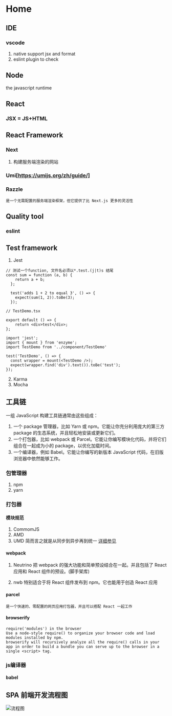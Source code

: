 # Home
## IDE
### vscode
1. native support jsx and format
2. eslint plugin to check 

## Node
the javascript runtime

## React
### JSX = JS+HTML


## React Framework

### Next 
   1. 构建服务端渲染的网站
### Umi[https://umijs.org/zh/guide/]

### Razzle
    是一个无需配置的服务端渲染框架，但它提供了比 Next.js 更多的灵活性

## Quality tool
### eslint

## Test framework
1. Jest
``` 
// 测试一个function, 文件名必须以*.test.(j|t)s 结尾
const sum = function (a, b) {
    return a + b;
  };
  
  test('adds 1 + 2 to equal 3', () => {
    expect(sum(1, 2)).toBe(3);
  });
```
```
// TestDemo.tsx

export default () => {
    return <div>test</div>;
};
```
```
import 'jest';
import { mount } from 'enzyme';
import TestDemo from '../component/TestDemo'

test('TestDemo', () => {
  const wrapper = mount(<TestDemo />);
  expect(wrapper.find('div').text()).toBe('test');
});

```
2. Karma
3. Mocha

## 工具链

一组 JavaScript 构建工具链通常由这些组成：
1. 一个 package 管理器，比如 Yarn 或 npm。它能让你充分利用庞大的第三方 package 的生态系统，并且轻松地安装或更新它们。
2. 一个打包器，比如 webpack 或 Parcel。它能让你编写模块化代码，并将它们组合在一起成为小的 package，以优化加载时间。
3. 一个编译器，例如 Babel。它能让你编写的新版本 JavaScript 代码，在旧版浏览器中依然能够工作。

### 包管理器
1. npm
2. yarn

### 打包器
#### 模块规范
1. CommomJS
2. AMD
3. UMD
简而言之就是从同步到异步再到统一
[详细参见](https://75team.com/post/%E8%AF%91%E7%A5%9E%E9%A9%AC%E6%98%AFamd-commonjs-umd.html)

#### webpack

1. Neutrino 
    把 webpack 的强大功能和简单预设结合在一起。并且包括了 React 应用和 React 组件的预设。(脚手架库)

2. nwb
    特别适合于将 React 组件发布到 npm。它也能用于创造 React 应用
#### parcel
    是一个快速的、零配置的网页应用打包器，并且可以搭配 React 一起工作   
#### browserify
    require('modules') in the browser
    Use a node-style require() to organize your browser code and load modules installed by npm.
    browserify will recursively analyze all the require() calls in your app in order to build a bundle you can serve up to the browser in a single <script> tag.
### js编译器
#### babel

## SPA 前端开发流程图
![流程图](https://user-images.githubusercontent.com/5670289/59024459-85997c80-8884-11e9-8b6a-532ea61ca3fd.jpg)
